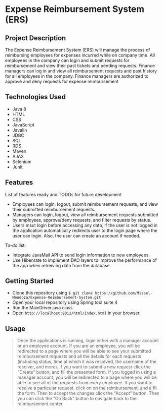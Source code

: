 # Expense Reimbursement System (ERS)

## Project Description

The Expense Reimbursement System (ERS) will manage the process of reimbursing employees for expenses incurred while on company time. All employees in the company can login and submit requests for reimbursement and view their past tickets and pending requests. Finance managers can log in and view all reimbursement requests and past history for all employees in the company. Finance managers are authorized to approve and deny requests for expense reimbursement

## Technologies Used

* Java 8
* HTML
* CSS
* JavaScript
* Javalin
* JDBC
* SQL
* RDS
* Maven
* AJAX
* Selenium
* Junit 

## Features

List of features ready and TODOs for future development
* Employees can login, logout, submit reimbursement requests, and view their submitted reimbursement requests.
* Managers can login, logout, view all reimbursement requests submitted by employees, approve/deny requests, and 
  filter requests by status.
* Users msut login before accessing any data, if the user is not logged in the application automatically redirects user to the 
  login page where the user can login. Also, the user can create an account if needed.

To-do list:
* Integrate JavaMail API to send login information to new employees.
* Use Hibenrate to implement DAO layers to improve the performance of the app when retreiving data from the database.

## Getting Started

- Clone this repository using `$ git clone https://github.com/Misael-Mendoza/Expense-Reimbursement-System.git`
- Open your local repository using Spring tool suite 4
- Run the MainDriver.java class
- Open `http://localhost:9012/html/index.html` in your browser.

## Usage

> Once the applications is running, login either with a manager account or an employee account. If you are an employee, you will be redirected to a page where you will be able to see your submitted reimbursement requests and all the details for each requests (including status, time at which it was resolved, the username of the resolver, and more). If you want to submit a new request click the "Create" button, and fill the presented form. If you logged in using a manager account, you will be redirected to a page where you will be able to see all of the requests from every employee. If you want to resolve a particular request, click on on the reimbursement, and a fill the form. Then to accept the changes click the "Accept" button. Then you can click the "Go Back" button to navigate back to the reimbursement center.
